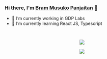 ### Hi there, I'm [Bram Musuko Panjaitan](https://bmusuko.ninja) 👋
- 🔭 I’m currently working in GDP Labs
- 🌱 I’m currently learning React JS, Typescript
<br />
<p align="center">
  <img align="center" src="https://github-readme-stats.vercel.app/api?username=bmusuko&show_icons=true&theme=tokyonight" />
</p>
<p align="center">
  <img align="center" src="https://spotify-github-profile.vercel.app/api/view?uid=21h43nefobtosoaq7mrcdjssq&cover_image=true)](https://github.com/kittinan/spotify-github-profile" />
</p>
<!--
**bmusuko/bmusuko** is a ✨ _special_ ✨ repository because its `README.md` (this file) appears on your GitHub profile.

Here are some ideas to get you started:


- 👯 I’m looking to collaborate on ...
- 🤔 I’m looking for help with ...
- 💬 Ask me about ...
- 📫 How to reach me: ...
- 😄 Pronouns: ...
- ⚡ Fun fact: ...
-->
